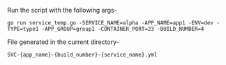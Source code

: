 Run the script with the following args-

`go run service_temp.go -SERVICE_NAME=alpha -APP_NAME=app1 -ENV=dev -TYPE=type1 -APP_GROUP=group1 -CONTAINER_PORT=23 -BUILD_NUMBER=4`


File generated in the current directory-

`SVC-{app_name}-{build_number}-{service_name}.yml`